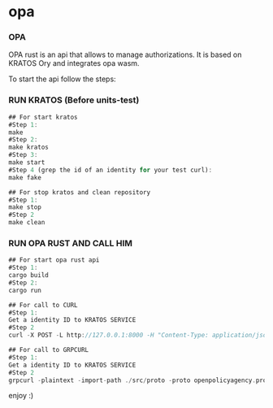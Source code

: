 # opa

### OPA
OPA rust is an api that allows to manage authorizations. It is based on KRATOS Ory and integrates opa wasm.

To start the api follow the steps:

### RUN KRATOS (Before units-test)

```rust
## For start kratos
#Step 1:
make
#Step 2:
make kratos
#Step 3:
make start
#Step 4 (grep the id of an identity for your test curl):
make fake

## For stop kratos and clean repository
#Step 1:
make stop
#Step 2
make clean
```
### RUN OPA RUST AND CALL HIM

```rust
## For start opa rust api
#Step 1:
cargo build
#Step 2:
cargo run

## For call to CURL
#Step 1:
Get a identity ID to KRATOS SERVICE
#Step 2
curl -X POST -L http://127.0.0.1:8000 -H "Content-Type: application/json" -d '{"kratos": "<Kratos Identity ID>", "eval": "private_projects","resource": 222,"role":"admin","method": "get", "uri": "api/projects" }'

## For call to GRPCURL
#Step 1:
Get a identity ID to KRATOS SERVICE
#Step 2
grpcurl -plaintext -import-path ./src/proto -proto openpolicyagency.proto -d '<Kratos Identity ID>", "role":"Toutniquer2", "eval":"Toutniquer2", "uri":"Toutniquer2", "resource":1234, "method":"Toutniquer4"}' '[::]:3000' openpolicyagency.Opaproto/GetDecision//! ```
```

enjoy :)

